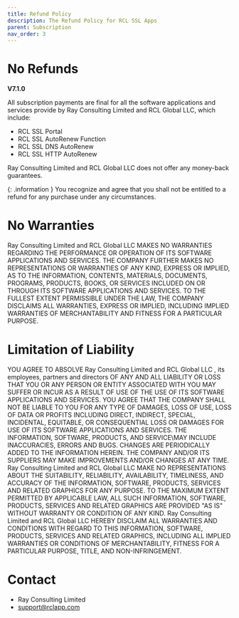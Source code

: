 ```yaml
---
title: Refund Policy
description: The Refund Policy for RCL SSL Apps
parent: Subscription
nav_order: 3
---
```


# No Refunds
**V7.1.0**

All subscription payments are final for all the software applications and services provide by  Ray Consulting Limited and RCL Global LLC, which include:

- RCL SSL Portal
- RCL SSL AutoRenew Function
- RCL SSL DNS AutoRenew
- RCL SSL HTTP AutoRenew

 Ray Consulting Limited and RCL Global LLC does not offer any money-back guarantees. 
 
 {: .information }
 You recognize and agree that you shall not be entitled to a refund for any purchase under any circumstances.

# No Warranties 

Ray Consulting Limited and RCL Global LLC MAKES NO WARRANTIES REGARDING THE PERFORMANCE OR OPERATION OF ITS SOFTWARE APPLICATIONS AND SERVICES. THE COMPANY FURTHER MAKES NO REPRESENTATIONS OR WARRANTIES OF ANY KIND, EXPRESS OR IMPLIED, AS TO THE INFORMATION, CONTENTS, MATERIALS, DOCUMENTS, PROGRAMS, PRODUCTS, BOOKS, OR SERVICES INCLUDED ON OR THROUGH ITS SOFTWARE APPLICATIONS AND SERVICES. TO THE FULLEST EXTENT PERMISSIBLE UNDER THE LAW, THE COMPANY DISCLAIMS ALL WARRANTIES, EXPRESS OR IMPLIED, INCLUDING IMPLIED WARRANTIES OF MERCHANTABILITY AND FITNESS FOR A PARTICULAR PURPOSE. 

# Limitation of Liability 

YOU AGREE TO ABSOLVE Ray Consulting Limited and RCL Global LLC , its employees, partners and directors OF ANY AND ALL LIABILITY OR LOSS THAT YOU OR ANY PERSON OR ENTITY ASSOCIATED WITH YOU MAY SUFFER OR INCUR AS A RESULT OF USE OF THE USE OF ITS SOFTWARE APPLICATIONS AND SERVICES. YOU AGREE THAT THE COMPANY SHALL NOT BE LIABLE TO YOU FOR ANY TYPE OF DAMAGES, LOSS OF USE, LOSS OF DATA OR PROFITS INCLUDING DIRECT, INDIRECT, SPECIAL, INCIDENTAL, EQUITABLE, OR CONSEQUENTIAL LOSS  OR DAMAGES FOR USE OF ITS SOFTWARE APPLICATIONS AND SERVICES. THE INFORMATION, SOFTWARE, PRODUCTS, AND SERVICE\MAY INCLUDE INACCURACIES, ERRORS AND BUGS. CHANGES ARE PERIODICALLY ADDED TO THE INFORMATION HEREIN. THE COMPANY AND/OR ITS SUPPLIERS MAY MAKE IMPROVEMENTS AND/OR CHANGES AT ANY TIME. Ray Consulting Limited and RCL Global LLC MAKE NO REPRESENTATIONS ABOUT THE SUITABILITY, RELIABILITY, AVAILABILITY, TIMELINESS, AND ACCURACY OF THE INFORMATION, SOFTWARE, PRODUCTS, SERVICES AND RELATED GRAPHICS FOR ANY PURPOSE. TO THE MAXIMUM EXTENT PERMITTED BY APPLICABLE LAW, ALL SUCH INFORMATION, SOFTWARE, PRODUCTS, SERVICES AND RELATED GRAPHICS ARE PROVIDED "AS IS" WITHOUT WARRANTY OR CONDITION OF ANY KIND. Ray Consulting Limited and RCL Global LLC HEREBY DISCLAIM ALL WARRANTIES AND CONDITIONS WITH REGARD TO THIS INFORMATION, SOFTWARE, PRODUCTS, SERVICES AND RELATED GRAPHICS, INCLUDING ALL IMPLIED WARRANTIES OR CONDITIONS OF MERCHANTABILITY, FITNESS FOR A PARTICULAR PURPOSE, TITLE, AND NON-INFRINGEMENT. 

# Contact

- Ray Consulting Limited
- support@rclapp.com